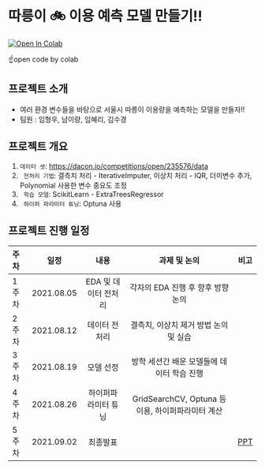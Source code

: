 # 따릉이 🚲 이용 예측 모델 만들기!!

[![Open In Colab](https://colab.research.google.com/assets/colab-badge.svg)](https://colab.research.google.com/drive/1HfV7i1MzvgYRKH2BncXkXNLjrNXqoaTN) 

☝️open code by colab

## 프로젝트 소개
- 여러 환경 변수들을 바탕으로 서울시 따릉이 이용량을 예측하는 모델을 만들자!!
- 팀원 : 임형우, 남이량, 임혜리, 김수경 

## 프로젝트 개요 
 1.  ` 데이터 셋 `: https://dacon.io/competitions/open/235576/data
 2.  ` 전처리 기법`: 결측치 처리 - IterativeImputer, 이상치 처리 - IQR, 더미변수 추가, Polynomial 사용한 변수 중요도 조정
 3.  ` 학습 모델`: ScikitLearn - ExtraTreesRegressor
 4.  ` 하이퍼 파라미터 튜닝`: Optuna 사용

## 프로젝트 진행 일정  
|   주차   |   일정   |   내용   |   과제 및 논의   |   비고   |
|:----------------------------|:----------------------------:|:--------------------:|:-------------------:|:-----------------:|
|  1주차  | 2021.08.05 | EDA 및 데이터 전처리 | 각자의 EDA 진행 후 향후 방향 논의 | |
|  2주차  | 2021.08.12 | 데이터 전처리 | 결측치, 이상치 제거 방법 논의 및 실습 | |
|  3주차  | 2021.08.19 | 모델 선정 | 방학 세션간 배운 모델들에 데이터 학습 진행 | | 
|  4주차  | 2021.08.26 | 하이퍼파라미터 튜닝 | GridSearchCV, Optuna 등 이용, 하이퍼파라미터 계산 | |
|  5주차  | 2021.09.02 | 최종발표 | | [PPT](https://github.com/KU-BIG/KUBIG_2021_FALL/blob/main/2.%20KUBIG%20Contest/1.%20ML/3%EC%A1%B0/%E1%84%86%E1%85%A5%E1%84%89%E1%85%B5%E1%86%AB%E1%84%85%E1%85%A5%E1%84%82%E1%85%B5%E1%86%BC3%E1%84%8C%E1%85%A9%20%E1%84%87%E1%85%A1%E1%86%AF%E1%84%91%E1%85%AD%20ppt%20(1).pdf) | 
